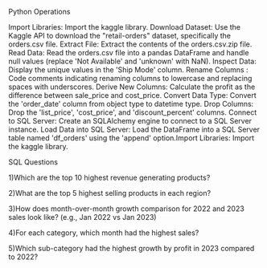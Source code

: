 Python Operations 

Import Libraries: Import the kaggle library.
Download Dataset: Use the Kaggle API to download the "retail-orders" dataset, specifically the orders.csv file.
Extract File: Extract the contents of the orders.csv.zip file.
Read Data: Read the orders.csv file into a pandas DataFrame and handle null values (replace 'Not Available' and 'unknown' with NaN).
Inspect Data: Display the unique values in the 'Ship Mode' column.
Rename Columns : Code comments indicating renaming columns to lowercase and replacing spaces with underscores.
Derive New Columns: Calculate the profit as the difference between sale_price and cost_price.
Convert Data Type: Convert the 'order_date' column from object type to datetime type.
Drop Columns: Drop the 'list_price', 'cost_price', and 'discount_percent' columns.
Connect to SQL Server: Create an SQLAlchemy engine to connect to a SQL Server instance.
Load Data into SQL Server: Load the DataFrame into a SQL Server table named 'df_orders' using the 'append' option.Import Libraries: Import the kaggle library.

SQL Questions

1)Which are the top 10 highest revenue generating products?

2)What are the top 5 highest selling products in each region?

3)How does month-over-month growth comparison for 2022 and 2023 sales look like? (e.g., Jan 2022 vs Jan 2023)

4)For each category, which month had the highest sales?

5)Which sub-category had the highest growth by profit in 2023 compared to 2022?
